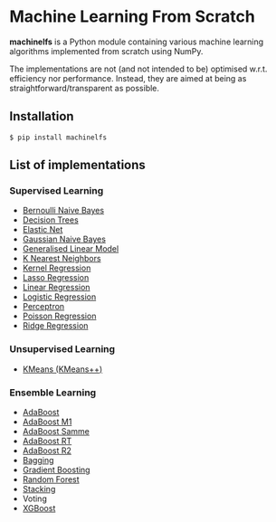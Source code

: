 # Machine Learning From Scratch

**machinelfs** is a Python module containing various machine learning algorithms implemented from scratch using NumPy.

The implementations are not (and not intended to be) optimised w.r.t. efficiency nor performance. Instead, they are aimed at being as straightforward/transparent as possible. 

## Installation 
```
$ pip install machinelfs
```

## List of implementations 

### Supervised Learning
- [Bernoulli Naive Bayes](https://github.com/shotahorii/ml-from-scratch/blob/master/mlfs/supervised/naive_bayes.py)
- [Decision Trees](https://github.com/shotahorii/ml-from-scratch/blob/master/mlfs/supervised/decision_trees.py)
- [Elastic Net](https://github.com/shotahorii/ml-from-scratch/blob/master/mlfs/supervised/linear_regression.py)
- [Gaussian Naive Bayes](https://github.com/shotahorii/ml-from-scratch/blob/master/mlfs/supervised/naive_bayes.py)
- [Generalised Linear Model](https://github.com/shotahorii/ml-from-scratch/blob/master/mlfs/supervised/glm.py)
- [K Nearest Neighbors](https://github.com/shotahorii/ml-from-scratch/blob/master/mlfs/supervised/knn.py)
- [Kernel Regression](https://github.com/shotahorii/ml-from-scratch/blob/master/mlfs/supervised/kernel_regression.py)
- [Lasso Regression](https://github.com/shotahorii/ml-from-scratch/blob/master/mlfs/supervised/linear_regression.py)
- [Linear Regression](https://github.com/shotahorii/ml-from-scratch/blob/master/mlfs/supervised/linear_regression.py)
- [Logistic Regression](https://github.com/shotahorii/ml-from-scratch/blob/master/mlfs/supervised/logistic_regression.py)
- [Perceptron](https://github.com/shotahorii/ml-from-scratch/blob/master/mlfs/supervised/perceptron.py)
- [Poisson Regression](https://github.com/shotahorii/ml-from-scratch/blob/master/mlfs/supervised/glm.py)
- [Ridge Regression](https://github.com/shotahorii/ml-from-scratch/blob/master/mlfs/supervised/linear_regression.py)

### Unsupervised Learning
- [KMeans (KMeans++)](https://github.com/shotahorii/ml-from-scratch/blob/master/mlfs/unsupervised/kmeans.py)

### Ensemble Learning 
- [AdaBoost](https://github.com/shotahorii/ml-from-scratch/blob/master/mlfs/ensemble/adaboost.py)
- [AdaBoost M1](https://github.com/shotahorii/ml-from-scratch/blob/master/mlfs/ensemble/adaboost.py)
- [AdaBoost Samme](https://github.com/shotahorii/ml-from-scratch/blob/master/mlfs/ensemble/adaboost.py)
- [AdaBoost RT](https://github.com/shotahorii/ml-from-scratch/blob/master/mlfs/ensemble/adaboost.py)
- [AdaBoost R2](https://github.com/shotahorii/ml-from-scratch/blob/master/mlfs/ensemble/adaboost.py)
- [Bagging](https://github.com/shotahorii/ml-from-scratch/blob/master/mlfs/ensemble/baggings.py)
- [Gradient Boosting](https://github.com/shotahorii/ml-from-scratch/blob/master/mlfs/ensemble/gradient_boosting.py)
- [Random Forest](https://github.com/shotahorii/ml-from-scratch/blob/master/mlfs/ensemble/baggings.py)
- [Stacking](https://github.com/shotahorii/ml-from-scratch/blob/master/mlfs/ensemble/stacking.py)
- Voting
- [XGBoost](https://github.com/shotahorii/ml-from-scratch/blob/master/mlfs/ensemble/xgboost.py)